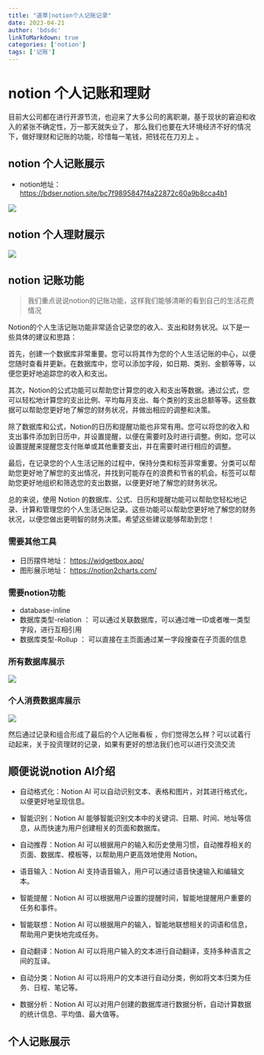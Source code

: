```yaml
---
title: "道草|notion个人记账记录"
date: 2023-04-21
author: 'bdsdc'
linkToMarkdown: true
categories: ['notion']
tags: ['记账']
---
```


# notion 个人记账和理财
目前大公司都在进行开源节流，也迎来了大多公司的离职潮，基于现状的窘迫和收入的紧张不确定性，万一那天就失业了， 那么我们也要在大环境经济不好的情况下，做好理财和记账的功能，珍惜每一笔钱，把钱花在刀刃上 。

## notion 个人记账展示
- notion地址： https://bdser.notion.site/bc7f9895847f4a22872c60a9b8cca4b1

![](https://fastly.jsdelivr.net/gh/filess/img13@main/2023/04/21/1682054598889-1f36521d-efbe-423c-a661-63b4fc675613.png)



## notion 个人理财展示

![](https://fastly.jsdelivr.net/gh/filess/img19@main/2023/04/21/1682054635594-dfc11cbd-42cd-45d8-bfee-098d70650e5e.png)


## notion 记账功能

> 我们重点说说notion的记账功能，这样我们能够清晰的看到自己的生活花费情况

Notion的个人生活记账功能非常适合记录您的收入、支出和财务状况。以下是一些具体的建议和思路：

首先，创建一个数据库非常重要。您可以将其作为您的个人生活记账的中心，以便您随时查看并更新。在数据库中，您可以添加字段，如日期、类别、金额等等，以便您更好地追踪您的收入和支出。

其次，Notion的公式功能可以帮助您计算您的收入和支出等数据。通过公式，您可以轻松地计算您的支出比例、平均每月支出、每个类别的支出总额等等。这些数据可以帮助您更好地了解您的财务状况，并做出相应的调整和决策。

除了数据库和公式，Notion的日历和提醒功能也非常有用。您可以将您的收入和支出事件添加到日历中，并设置提醒，以便在需要时及时进行调整。例如，您可以设置提醒来提醒您支付账单或其他重要支出，并在需要时进行相应的调整。

最后，在记录您的个人生活记账的过程中，保持分类和标签非常重要。分类可以帮助您更好地了解您的支出情况，并找到可能存在的浪费和节省的机会。标签可以帮助您更好地组织和筛选您的支出数据，以便更好地了解您的财务状况。

总的来说，使用 Notion 的数据库、公式、日历和提醒功能可以帮助您轻松地记录、计算和管理您的个人生活记账记录。这些功能可以帮助您更好地了解您的财务状况，以便您做出更明智的财务决策。希望这些建议能够帮助到您！

### 需要其他工具
- 日历摆件地址： https://widgetbox.app/
- 图形展示地址： https://notion2charts.com/

### 需要notion功能
- database-inline 
- 数据库类型-relation  ： 可以通过关联数据库，可以通过唯一ID或者唯一类型字段，进行互相引用
- 数据库类型-Rollup  ：  可以直接在主页面通过某一字段搜查在子页面的信息


### 所有数据库展示

![](https://fastly.jsdelivr.net/gh/filess/img5@main/2023/04/21/1682054694202-3f4e75e2-6ab5-42a6-9cbe-56be949022bf.png)


### 个人消费数据库展示

![](https://fastly.jsdelivr.net/gh/filess/img8@main/2023/04/21/1682054676722-185f0f3d-173a-43d1-a20c-ef8416713d7f.png)


然后通过记录和组合形成了最后的个人记账看板 ，你们觉得怎么样？可以试着行动起来，关于投资理财的记录，如果有更好的想法我们也可以进行交流交流

## 顺便说说notion AI介绍

- 自动格式化：Notion AI 可以自动识别文本、表格和图片，对其进行格式化，以便更好地呈现信息。

- 智能识别：Notion AI 能够智能识别文本中的关键词、日期、时间、地址等信息，从而快速为用户创建相关的页面和数据库。

- 自动推荐：Notion AI 可以根据用户的输入和历史使用习惯，自动推荐相关的页面、数据库、模板等，以帮助用户更高效地使用 Notion。

- 语音输入：Notion AI 支持语音输入，用户可以通过语音快速输入和编辑文本。

- 智能提醒：Notion AI 可以根据用户设置的提醒时间，智能地提醒用户重要的任务和事件。

- 智能联想：Notion AI 可以根据用户的输入，智能地联想相关的词语和信息，帮助用户更快地完成任务。

- 自动翻译：Notion AI 可以将用户输入的文本进行自动翻译，支持多种语言之间的互译。

- 自动分类：Notion AI 可以将用户的文本进行自动分类，例如将文本归类为任务、日程、笔记等。

- 数据分析：Notion AI 可以对用户创建的数据库进行数据分析，自动计算数据的统计信息、平均值、最大值等。



## 个人记账展示 








